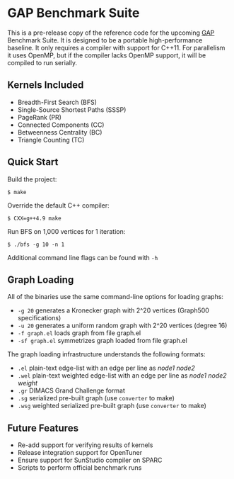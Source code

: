 GAP Benchmark Suite
===================

This is a pre-release copy of the reference code for the upcoming [GAP](https://www.cs.berkeley.edu/~sbeamer/gap/) Benchmark Suite. It is designed to be a portable high-performance baseline. It only requires a compiler with support for C++11. For parallelism it uses OpenMP, but if the compiler lacks OpenMP support, it will be compiled to run serially.

Kernels Included
----------------
+ Breadth-First Search (BFS)
+ Single-Source Shortest Paths (SSSP)
+ PageRank (PR)
+ Connected Components (CC)
+ Betweenness Centrality (BC)
+ Triangle Counting (TC)


Quick Start
-----------

Build the project:

    $ make

Override the default C++ compiler:

    $ CXX=g++4.9 make

Run BFS on 1,000 vertices for 1 iteration:

    $ ./bfs -g 10 -n 1

Additional command line flags can be found with `-h`


Graph Loading
-------------

All of the binaries use the same command-line options for loading graphs:
+ `-g 20` generates a Kronecker graph with 2^20 vertices (Graph500 specifications)
+ `-u 20` generates a uniform random graph with 2^20 vertices (degree 16)
+ `-f graph.el` loads graph from file graph.el
+ `-sf graph.el` symmetrizes graph loaded from file graph.el

The graph loading infrastructure understands the following formats:
+ `.el` plain-text edge-list with an edge per line as _node1_ _node2_
+ `.wel` plain-text weighted edge-list with an edge per line as _node1_ _node2_ _weight_
+ `.gr` DIMACS Grand Challenge format
+ `.sg` serialized pre-built graph (use `converter` to make)
+ `.wsg` weighted serialized pre-built graph (use `converter` to make)


Future Features
---------------

+ Re-add support for verifying results of kernels
+ Release integration support for OpenTuner
+ Ensure support for SunStudio compiler on SPARC
+ Scripts to perform official benchmark runs
